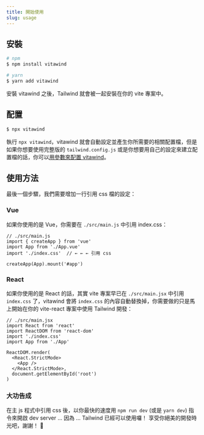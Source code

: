 ```yaml
---
title: 開始使用
slug: usage
---
```


## 安裝

```bash
# npm
$ npm install vitawind

# yarn
$ yarn add vitawind
```

安裝 vitawind 之後，Tailwind 就會被一起安裝在你的 vite 專案中。

## 配置

```bash
$ npx vitawind
```

執行 `npx vitawind`，vitawind 就會自動設定並產生你所需要的相關配置檔，但是如果你想要使用完整版的 `tailwind.config.js` 或是你想要用自己的設定來建立配置檔的話，你可以[用參數來配置 vitawind](./configurations)。

## 使用方法

最後一個步驟，我們需要增加一行引用 css 檔的設定：

### Vue

如果你使用的是 Vue，你需要在 `./src/main.js` 中引用 index.css：

```js{4}
// ./src/main.js
import { createApp } from 'vue'
import App from './App.vue'
import './index.css'  // ← ← ← 引用 css

createApp(App).mount('#app')
```

### React

如果你使用的是 React 的話，其實 vite 專案早已在 `./src/main.jsx` 中引用 `index.css` 了，vitawind 會將 `index.css` 的內容自動替換掉，你需要做的只是馬上開始在你的 vite-react 專案中使用 Tailwind 開發：

```jsx{4}
// ./src/main.jsx
import React from 'react'
import ReactDOM from 'react-dom'
import './index.css'
import App from './App'

ReactDOM.render(
  <React.StrictMode>
    <App />
  </React.StrictMode>,
  document.getElementById('root')
)
```

### 大功告成

在主 js 程式中引用 css 後，以你最快的速度用 `npm run dev` (或是 `yarn dev`) 指令來開啟 dev server ... 因為 ... Tailwind 已經可以使用囉！ 享受你絕美的開發時光吧，謝謝！ 🤪
